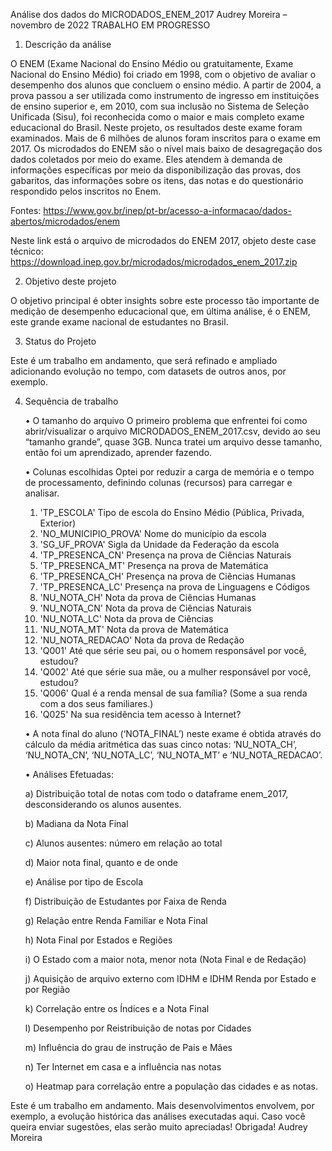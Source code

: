 Análise dos dados do MICRODADOS_ENEM_2017
Audrey Moreira – novembro de 2022
TRABALHO EM PROGRESSO

1. Descrição da análise

O ENEM (Exame Nacional do Ensino Médio ou gratuitamente, Exame Nacional do Ensino Médio) foi criado em 1998, com o objetivo de avaliar o desempenho dos alunos que concluem o ensino médio. A partir de 2004, a prova passou a ser utilizada como instrumento de ingresso em instituições de ensino superior e, em 2010, com sua inclusão no Sistema de Seleção Unificada (Sisu), foi reconhecida como o maior e mais completo exame educacional do Brasil.
Neste projeto, os resultados deste exame foram examinados. Mais de 6 milhões de alunos foram inscritos para o exame em 2017.
Os microdados do ENEM são o nível mais baixo de desagregação dos dados coletados por meio do exame. Eles atendem à demanda de informações específicas por meio da disponibilização das provas, dos gabaritos, das informações sobre os itens, das notas e do questionário respondido pelos inscritos no Enem.

Fontes:
https://www.gov.br/inep/pt-br/acesso-a-informacao/dados-abertos/microdados/enem

Neste link está o arquivo de microdados do ENEM 2017, objeto deste case técnico:
https://download.inep.gov.br/microdados/microdados_enem_2017.zip

2. Objetivo deste projeto

O objetivo principal é obter insights sobre este processo tão importante de medição de desempenho educacional que, em última análise, é o ENEM, este grande exame nacional de estudantes no Brasil.

3. Status do Projeto

Este é um trabalho em andamento, que será refinado e ampliado adicionando evolução no tempo, com datasets de outros anos, por exemplo.

4. Sequência de trabalho

    • O tamanho do arquivo
    O primeiro problema que enfrentei foi como abrir/visualizar o arquivo MICRODADOS_ENEM_2017.csv, devido ao seu “tamanho grande”, quase 3GB. Nunca            tratei um arquivo desse tamanho, então foi um aprendizado, aprender fazendo.

    • Colunas escolhidas
      Optei por reduzir a carga de memória e o tempo de processamento, definindo colunas (recursos) para carregar e analisar.

    01. 'TP_ESCOLA'			Tipo de escola do Ensino Médio (Pública, Privada, Exterior)
    02. 'NO_MUNICIPIO_PROVA'	Nome do município da escola
    03. 'SG_UF_PROVA'		Sigla da Unidade da Federação da escola
    04. 'TP_PRESENCA_CN'	 	Presença na prova de Ciências Naturais
    05. 'TP_PRESENCA_MT'		Presença na prova de Matemática
    06. 'TP_PRESENCA_CH'		Presença na prova de Ciências Humanas
    07. 'TP_PRESENCA_LC'	 	Presença na prova de Linguagens e Códigos
    08. 'NU_NOTA_CH'		Nota da prova de Ciências Humanas
    09. 'NU_NOTA_CN'		Nota da prova de Ciências Naturais
    10. 'NU_NOTA_LC'		Nota da prova de Ciências 
    11. 'NU_NOTA_MT'	Nota da prova de Matemática 
    12. 'NU_NOTA_REDACAO'	Nota da prova de Redação 
    13. 'Q001'	Até que série seu pai, ou o homem responsável por você, estudou?
    14. 'Q002'	Até que série sua mãe, ou a mulher responsável por você, estudou?
    15. 'Q006'	Qual é a renda mensal de sua família? (Some a sua renda com a dos seus familiares.)
    16. 'Q025'	Na sua residência tem acesso à Internet?

      • A nota final do aluno (‘NOTA_FINAL’) neste exame é obtida através do cálculo da média aritmética das suas cinco notas: ‘NU_NOTA_CH’, ‘NU_NOTA_CN’, ‘NU_NOTA_LC’, ‘NU_NOTA_MT’ e ‘NU_NOTA_REDACAO’.
      
    • Análises Efetuadas:
    
    a) Distribuição total de notas com todo o dataframe enem_2017, desconsiderando os alunos ausentes.
    
    b) Madiana da Nota Final
    
    c) Alunos ausentes: número em relação ao total
    
    d) Maior nota final, quanto e de onde
    
    e) Análise por tipo de Escola
    
    f) Distribuição de Estudantes por Faixa de Renda
    
    g) Relação entre Renda Familiar e Nota Final
    
    h) Nota Final por Estados e Regiões
    
    i) O Estado com a maior nota, menor nota (Nota Final e de Redação)
    
    j) Aquisição de arquivo externo com IDHM e IDHM Renda por Estado e por Região
    
    k) Correlação entre os Índices e a Nota Final
    
    l) Desempenho por Reistribuição de notas por Cidades
    
    m) Influência do grau de instrução de Pais e Mães
    
    n) Ter Internet em casa e a influência nas notas
    
    o) Heatmap para correlação entre a população das cidades e as notas.
    

Este é um trabalho em andamento.
Mais desenvolvimentos envolvem, por exemplo, a evolução histórica das análises executadas aqui.
Caso você queira enviar sugestões, elas serão muito apreciadas! Obrigada!
Audrey Moreira

